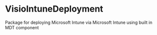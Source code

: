 # VisioIntuneDeployment
Package for deploying Microsoft Intune via Microsoft Intune using built in MDT component
